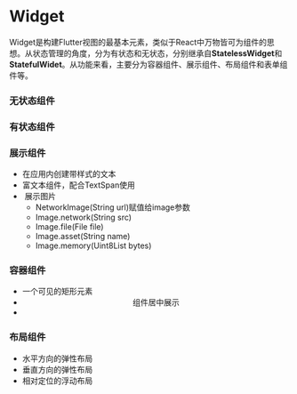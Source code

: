 # Widget
Widget是构建Flutter视图的最基本元素，类似于React中万物皆可为组件的思想。从状态管理的角度，分为有状态和无状态，分别继承自**StatelessWidget**和**StatefulWidet**。从功能来看，主要分为容器组件、展示组件、布局组件和表单组件等。

### 无状态组件

### 有状态组件

### 展示组件
- <Text> 在应用内创建带样式的文本
- <RichText> 富文本组件，配合TextSpan使用
- <Image> 展示图片
	- NetworkImage(String url)赋值给image参数
	- Image.network(String src)
	- Image.file(File file)
	- Image.asset(String name)
	- Image.memory(Uint8List bytes)


### 容器组件
- <Container> 一个可见的矩形元素
- <Center> 组件居中展示
- <Align>


### 布局组件
- <Row> 水平方向的弹性布局
- <Column> 垂直方向的弹性布局
- <Stack> 相对定位的浮动布局
